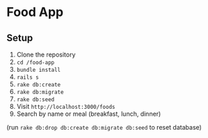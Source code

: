 # Food App

## Setup

1. Clone the repository
2. `cd /food-app`
3. `bundle install`
4. `rails s`
5. `rake db:create`
6. `rake db:migrate`
7. `rake db:seed`
8. Visit `http://localhost:3000/foods`
9. Search by name or meal (breakfast, lunch, dinner)

(run `rake db:drop db:create db:migrate db:seed` to reset database)
